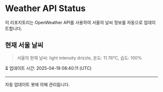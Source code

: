 
# Weather API Status

이 리포지토리는 OpenWeather API를 사용하여 서울의 날씨 정보를 자동으로 업데이트합니다.

## 현재 서울 날씨
> 서울의 현재 날씨: light intensity drizzle, 온도: 11.76°C, 습도: 100%

⏳ 업데이트 시간: 2025-04-19 08:40:11 (UTC)

---
자동 업데이트 봇에 의해 관리됩니다.
